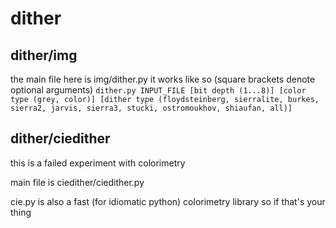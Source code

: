 # dither

## dither/img
the main file here is img/dither.py
it works like so
(square brackets denote optional arguments)
`dither.py INPUT_FILE [bit depth (1...8)] [color type (grey, color)] [dither type (floydsteinberg, sierralite, burkes, sierra2, jarvis, sierra3, stucki, ostromoukhov, shiaufan, all)]`


## dither/ciedither
this is a failed experiment with colorimetry

main file is ciedither/ciedither.py

cie.py is also a fast (for idiomatic python) colorimetry library so if that's your thing
